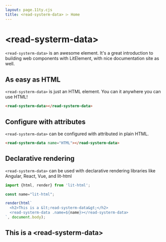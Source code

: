 ```yaml
---
layout: page.11ty.cjs
title: <read-systerm-data> ⌲ Home
---
```


# &lt;read-systerm-data>

`<read-systerm-data>` is an awesome element. It's a great introduction to building web components with LitElement, with nice documentation site as well.

## As easy as HTML

<section class="columns">
  <div>

`<read-systerm-data>` is just an HTML element. You can it anywhere you can use HTML!

```html
<read-systerm-data></read-systerm-data>
```

  </div>
  <div>

<read-systerm-data></read-systerm-data>

  </div>
</section>

## Configure with attributes

<section class="columns">
  <div>

`<read-systerm-data>` can be configured with attributed in plain HTML.

```html
<read-systerm-data name="HTML"></read-systerm-data>
```

  </div>
  <div>

<read-systerm-data name="HTML"></read-systerm-data>

  </div>
</section>

## Declarative rendering

<section class="columns">
  <div>

`<read-systerm-data>` can be used with declarative rendering libraries like Angular, React, Vue, and lit-html

```js
import {html, render} from 'lit-html';

const name="lit-html";

render(html`
  <h2>This is a &lt;read-systerm-data&gt;</h2>
  <read-systerm-data .name=${name}></read-systerm-data>
`, document.body);
```

  </div>
  <div>

<h2>This is a &lt;read-systerm-data&gt;</h2>
<read-systerm-data name="lit-html"></read-systerm-data>

  </div>
</section>
